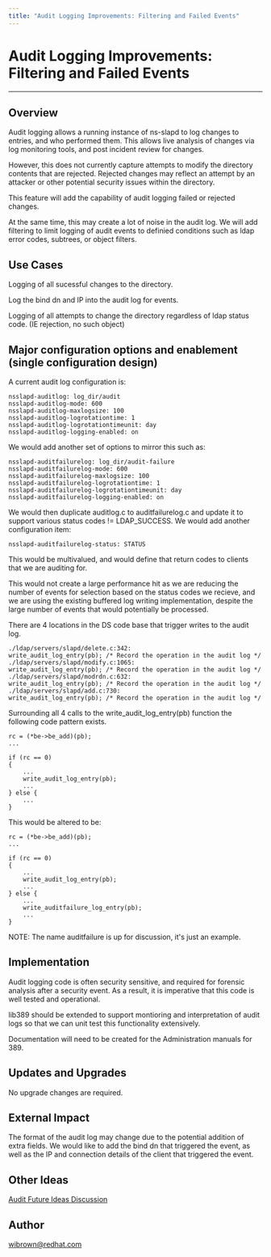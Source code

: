```yaml
---
title: "Audit Logging Improvements: Filtering and Failed Events"
---
```


# Audit Logging Improvements: Filtering and Failed Events
----------------

Overview
--------

Audit logging allows a running instance of ns-slapd to log changes to entries, and who performed them. This allows live analysis of changes via log monitoring tools, and post incident review for changes.

However, this does not currently capture attempts to modify the directory contents that are rejected. Rejected changes may reflect an attempt by an attacker or other potential security issues within the directory.

This feature will add the capability of audit logging failed or rejected changes.

At the same time, this may create a lot of noise in the audit log. We will add filtering to limit logging of audit events to definied conditions such as ldap error codes, subtrees, or object filters. 


Use Cases
---------

Logging of all sucessful changes to the directory.

Log the bind dn and IP into the audit log for events.

Logging of all attempts to change the directory regardless of ldap status code. (IE rejection, no such object)

Major configuration options and enablement (single configuration design)
------------------------------------------------------------------------

A current audit log configuration is:

    nsslapd-auditlog: log_dir/audit
    nsslapd-auditlog-mode: 600
    nsslapd-auditlog-maxlogsize: 100
    nsslapd-auditlog-logrotationtime: 1
    nsslapd-auditlog-logrotationtimeunit: day
    nsslapd-auditlog-logging-enabled: on

We would add another set of options to mirror this such as:

    nsslapd-auditfailurelog: log_dir/audit-failure
    nsslapd-auditfailurelog-mode: 600
    nsslapd-auditfailurelog-maxlogsize: 100
    nsslapd-auditfailurelog-logrotationtime: 1
    nsslapd-auditfailurelog-logrotationtimeunit: day
    nsslapd-auditfailurelog-logging-enabled: on

We would then duplicate auditlog.c to auditfailurelog.c and update it to support various status codes != LDAP_SUCCESS. We would add another configuration item:

    nsslapd-auditfailurelog-status: STATUS

This would be multivalued, and would define that return codes to clients that we are auditing for.

This would not create a large performance hit as we are reducing the number of events for selection based on the status codes we recieve, and we are using the existing buffered log writing implementation, despite the large number of events that would potentially be processed.

There are 4 locations in the DS code base that trigger writes to the audit log.

    ./ldap/servers/slapd/delete.c:342:                                      
    write_audit_log_entry(pb); /* Record the operation in the audit log */
    ./ldap/servers/slapd/modify.c:1065:                                     
    write_audit_log_entry(pb); /* Record the operation in the audit log */
    ./ldap/servers/slapd/modrdn.c:632:                                      
    write_audit_log_entry(pb); /* Record the operation in the audit log */
    ./ldap/servers/slapd/add.c:730:                                 
    write_audit_log_entry(pb); /* Record the operation in the audit log */

Surrounding all 4 calls to the write_audit_log_entry(pb) function the following code pattern exists.

    rc = (*be->be_add)(pb);
    ...

    if (rc == 0)
    {
        ...
        write_audit_log_entry(pb);
        ...
    } else {
        ...
    }

This would be altered to be:

    rc = (*be->be_add)(pb);
    ...

    if (rc == 0)
    {
        ...
        write_audit_log_entry(pb);
        ...
    } else {
        ...
        write_auditfailure_log_entry(pb);
        ...
    }

NOTE: The name auditfailure is up for discussion, it's just an example.

Implementation
--------------

Audit logging code is often security sensitive, and required for forensic analysis after a security event. As a result, it is imperative that this code is well tested and operational.

lib389 should be extended to support montioring and interpretation of audit logs so that we can unit test this functionality extensively.

Documentation will need to be created for the Administration manuals for 389.

Updates and Upgrades
--------------------

No upgrade changes are required.

External Impact
---------------

The format of the audit log may change due to the potential addition of extra fields. We would like to add the bind dn that triggered the event, as well as the IP and connection details of the client that triggered the event.

Other Ideas
-----------

[Audit Future Ideas Discussion](audit_future_discussion.html)

Author
------

<wibrown@redhat.com>

